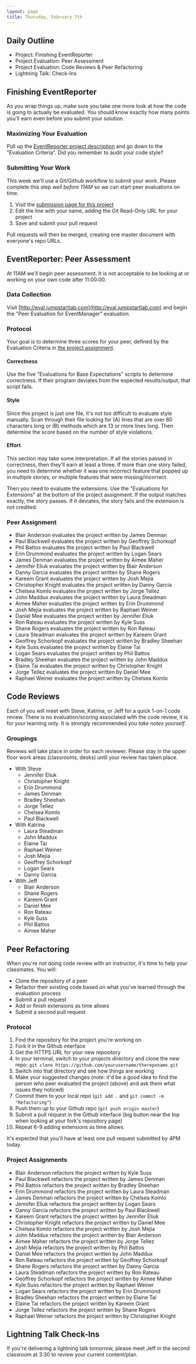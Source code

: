 ```yaml
---
layout: page
title: Thursday, February 7th
---
```


## Daily Outline

* Project: Finishing EventReporter
* Project Evaluation: Peer Assessment
* Project Evaluation: Code Reviews & Peer Refactoring
* Lightning Talk: Check-Ins

## Finishing EventReporter

As you wrap things up, make sure you take one more look at how the code is going to actually be evaluated. You should know exactly how many points you'll earn even before you submit your solution.

### Maximizing Your Evaluation

Pull up the [EventReporter project description](http://tutorials.jumpstartlab.com/projects/event_reporter.html) and go down to the "Evaluation Criteria". Did you remember to audit your code style? 

### Submitting Your Work

This week we'll use a Git/Github workflow to submit your work. Please complete this step *well before 11AM* so we can start peer evaluations on time.

1. Visit the [submission page for this project](https://github.com/gSchool/submissions/blob/master/projects/event_reporter.markdown)
2. Edit the line with your name, adding the Git Read-Only URL for your project
3. Save and submit your pull request

Pull requests will then be merged, creating one master document with everyone's repo URLs.

## EventReporter: Peer Assessment

At 11AM we'll begin peer assessment. It is not acceptable to be looking at or working on your own code after 11:00:00.

### Data Collection

Visit [http://eval.jumpstartlab.com](http://eval.jumpstartlab.com) and begin the "Peer Evaluation for EventManager" evaluation.

### Protocol

Your goal is to determine three scores for your peer, defined by the Evaluation Criteria in [the project assignment](http://tutorials.jumpstartlab.com/projects/event_reporter.html).

#### Correctness

Use the five "Evaluations for Base Expectations" scripts to determine correctness. If their program deviates from the expected results/output, that script fails.

#### Style

Since this project is just one file, it's not too difficult to evaluate style manually. Scan through their file looking for (A) lines that are over 80 characters long or (B) methods which are 13 or more lines long. Then determine the score based on the number of style violations.

#### Effort

This section may take some interpretation. If all the stories passed in correctness, then they'll earn at least a three. If more than one story failed, you need to determine whether it was one incorrect feature that popped up in multiple stories, or multiple features that were missing/incorrect.

Then you need to evaluate the extensions. Use the "Evaluations for Extensions" at the bottom of the project assignment. If the output matches exactly, the story passes. If it deviates, the story fails and the extension is not credited.

### Peer Assignment

* Blair Anderson evaluates the project written by James Denman
* Paul Blackwell evaluates the project written by Geoffrey Schorkopf
* Phil Battos evaluates the project written by Paul Blackwell
* Erin Drummond evaluates the project written by Logan Sears
* James Denman evaluates the project written by Aimee Maher
* Jennifer Eliuk evaluates the project written by Blair Anderson
* Danny Garcia evaluates the project written by Shane Rogers
* Kareem Grant evaluates the project written by Josh Mejia
* Christopher Knight evaluates the project written by Danny Garcia
* Chelsea Komlo evaluates the project written by Jorge Tellez
* John Maddux evaluates the project written by Laura Steadman
* Aimee Maher evaluates the project written by Erin Drummond
* Josh Mejia evaluates the project written by Raphael Weiner
* Daniel Mee evaluates the project written by Jennifer Eliuk
* Ron Rateau evaluates the project written by Kyle Suss
* Shane Rogers evaluates the project written by Ron Rateau
* Laura Steadman evaluates the project written by Kareem Grant
* Geoffrey Schorkopf evaluates the project written by Bradley Sheehan
* Kyle Suss evaluates the project written by Elaine Tai
* Logan Sears evaluates the project written by Phil Battos
* Bradley Sheehan evaluates the project written by John Maddux
* Elaine Tai evaluates the project written by Christopher Knight
* Jorge Tellez evaluates the project written by Daniel Mee
* Raphael Weiner evaluates the project written by Chelsea Komlo

## Code Reviews

Each of you will meet with Steve, Katrina, or Jeff for a quick 1-on-1 code review. There is no evaluation/scoring associated with the code review, it is for your learning only. It is strongly recommended you *take notes yourself*.

### Groupings

Reviews will take place in order for each reviewer. Please stay in the upper floor work areas (classrooms, desks) until your review has taken place.

* With Steve
  * Jennifer Eliuk
  * Christopher Knight
  * Erin Drummond
  * James Denman
  * Bradley Sheehan
  * Jorge Tellez
  * Chelsea Komlo
  * Paul Blackwell
* With Katrina
  * Laura Steadman
  * John Maddux
  * Elaine Tai
  * Raphael Weiner
  * Josh Mejia
  * Geoffrey Schorkopf
  * Logan Sears
  * Danny Garcia
* With Jeff
  * Blair Anderson
  * Shane Rogers
  * Kareem Grant
  * Daniel Mee
  * Ron Rateau
  * Kyle Suss
  * Phil Battos
  * Aimee Maher

## Peer Refactoring

When you're *not* doing code review with an instructor, it's time to help your classmates. You will:

* Clone the repository of a peer
* Refactor their existing code based on what you've learned through the evaluation process
* Submit a pull request
* Add or finish extensions as time allows
* Submit a second pull request

### Protocol

1. Find the repository for the project you're working on
2. Fork it in the Github interface
3. Get the HTTPS URL for your new repository
4. In your terminal, switch to your projects directory and clone the new repo: `git clone https://github.com/yourusername/thereponame.git`
5. Switch into that directory and see how things are working
6. Make your suggested changes (*note*: it'd be a good idea to find the person who peer evaluated the project (above) and ask them what issues they noticed)
7. Commit them to your local repo (`git add .` and `git commit -m "Refactoring"`)
8. Push them up to your Github repo (`git push origin master`)
9. Submit a pull request in the Github interface (big button near the top when looking at your fork's repository page)
10. Repeat 6-9 adding extensions as time allows.

It's expected that you'll have at least one pull request submitted by 4PM today.

### Project Assignments

* Blair Anderson refactors the project written by Kyle Suss
* Paul Blackwell refactors the project written by James Denman
* Phil Battos refactors the project written by Bradley Sheehan
* Erin Drummond refactors the project written by Laura Steadman
* James Denman refactors the project written by Chelsea Komlo
* Jennifer Eliuk refactors the project written by Logan Sears
* Danny Garcia refactors the project written by Paul Blackwell
* Kareem Grant refactors the project written by Jennifer Eliuk
* Christopher Knight refactors the project written by Daniel Mee
* Chelsea Komlo refactors the project written by Josh Mejia
* John Maddux refactors the project written by Blair Anderson
* Aimee Maher refactors the project written by Jorge Tellez
* Josh Mejia refactors the project written by Phil Battos
* Daniel Mee refactors the project written by John Maddux
* Ron Rateau refactors the project written by Geoffrey Schorkopf
* Shane Rogers refactors the project written by Danny Garcia
* Laura Steadman refactors the project written by Ron Rateau
* Geoffrey Schorkopf refactors the project written by Aimee Maher
* Kyle Suss refactors the project written by Raphael Weiner
* Logan Sears refactors the project written by Erin Drummond
* Bradley Sheehan refactors the project written by Elaine Tai
* Elaine Tai refactors the project written by Kareem Grant
* Jorge Tellez refactors the project written by Shane Rogers
* Raphael Weiner refactors the project written by Christopher Knight

## Lightning Talk Check-Ins

If you're delivering a lightning talk tomorrow, please meet Jeff in the second classroom at 3:30 to review your current content/plan.
